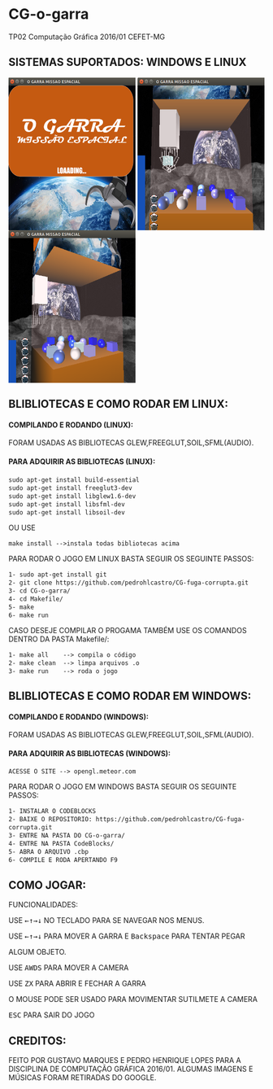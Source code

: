 # CG-o-garra
TP02 Computação Gráfica 2016/01 CEFET-MG

<h2>SISTEMAS SUPORTADOS: WINDOWS E LINUX</h2>

<img align="center" src="https://github.com/pedrohlcastro/CG-o-garra/blob/master/screenshots/img1.png?raw=true" width="250" height="300"/>
<img align="center" src="https://github.com/pedrohlcastro/CG-o-garra/blob/master/screenshots/img2.png?raw=true" width="250" height="300"/>
<img align="center" src="https://github.com/pedrohlcastro/CG-o-garra/blob/master/screenshots/im3.png?raw=true" width="250" height="300"/>

<h2>BLIBLIOTECAS E COMO RODAR EM LINUX:</h2>

<h4>COMPILANDO E RODANDO (LINUX):</h4>

FORAM USADAS AS BIBLIOTECAS GLEW,FREEGLUT,SOIL,SFML(AUDIO).
<h4>PARA ADQUIRIR AS BIBLIOTECAS (LINUX):</h4>
	
	sudo apt-get install build-essential
	sudo apt-get install freeglut3-dev
	sudo apt-get install libglew1.6-dev
	sudo apt-get install libsfml-dev
	sudo apt-get install libsoil-dev

OU USE 

	make install -->instala todas bibliotecas acima

PARA RODAR O JOGO EM LINUX BASTA SEGUIR OS SEGUINTE PASSOS:
	
	1- sudo apt-get install git
	2- git clone https://github.com/pedrohlcastro/CG-fuga-corrupta.git
	3- cd CG-o-garra/
	4- cd Makefile/
	5- make
	6- make run

CASO DESEJE COMPILAR O PROGAMA TAMBÉM USE OS COMANDOS DENTRO DA PASTA Makefile/:

	1- make all    --> compila o código
	2- make clean  --> limpa arquivos .o
	3- make run    --> roda o jogo

<h2>BLIBLIOTECAS E COMO RODAR EM WINDOWS:</h2>

<h4>COMPILANDO E RODANDO (WINDOWS):</h4>

FORAM USADAS AS BIBLIOTECAS GLEW,FREEGLUT,SOIL,SFML(AUDIO).
<h4>PARA ADQUIRIR AS BIBLIOTECAS (WINDOWS):</h4>
	
	ACESSE O SITE --> opengl.meteor.com

PARA RODAR O JOGO EM WINDOWS BASTA SEGUIR OS SEGUINTE PASSOS:
	
	1- INSTALAR O CODEBLOCKS
	2- BAIXE O REPOSITORIO: https://github.com/pedrohlcastro/CG-fuga-corrupta.git
	3- ENTRE NA PASTA DO CG-o-garra/
	4- ENTRE NA PASTA CodeBlocks/
	5- ABRA O ARQUIVO .cbp
	6- COMPILE E RODA APERTANDO F9

<h2>COMO JOGAR:</h2>
FUNCIONALIDADES:
	<p>USE <kbd>←</kbd><kbd>↑</kbd><kbd>→</kbd><kbd>↓</kbd> NO TECLADO PARA SE NAVEGAR NOS MENUS.</p>
	<p>USE <kbd>←</kbd><kbd>↑</kbd><kbd>→</kbd><kbd>↓</kbd> PARA MOVER A GARRA E <kbd>Backspace</kbd> PARA TENTAR PEGAR <p>ALGUM OBJETO.</p>
	<p>USE <kbd>A</kbd><kbd>W</kbd><kbd>D</kbd><kbd>S</kbd> PARA MOVER A CAMERA</p>
	<p>USE <kbd>Z</kbd><kbd>X</kbd> PARA ABRIR E FECHAR A GARRA</p>
	<p>O MOUSE PODE SER USADO PARA MOVIMENTAR SUTILMETE A CAMERA</p>
	<p><kbd>ESC</kbd> PARA SAIR DO JOGO</p>

<h2>CREDITOS:</h2>
FEITO POR GUSTAVO MARQUES E PEDRO HENRIQUE LOPES PARA A DISCIPLINA DE COMPUTAÇÃO GRÁFICA 2016/01.
ALGUMAS IMAGENS E MÚSICAS FORAM RETIRADAS DO GOOGLE.
